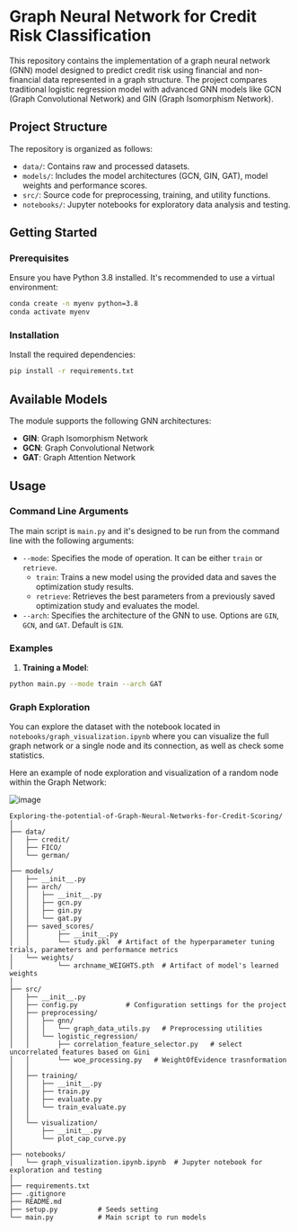 # Graph Neural Network for Credit Risk Classification

This repository contains the implementation of a graph neural network (GNN) model designed to predict credit risk using financial and non-financial data represented in a graph structure. The project compares traditional logistic regression model with advanced GNN models like GCN (Graph Convolutional Network) and GIN (Graph Isomorphism Network).

## Project Structure

The repository is organized as follows:

- `data/`: Contains raw and processed datasets.
- `models/`: Includes the model architectures (GCN, GIN, GAT), model weights and performance scores.
- `src/`: Source code for preprocessing, training, and utility functions.
- `notebooks/`: Jupyter notebooks for exploratory data analysis and testing.

## Getting Started

### Prerequisites

Ensure you have Python 3.8 installed. It's recommended to use a virtual environment:

```bash
conda create -n myenv python=3.8
conda activate myenv
```

### Installation
Install the required dependencies:

```bash
pip install -r requirements.txt
```
## Available Models

The module supports the following GNN architectures:
- **GIN**: Graph Isomorphism Network
- **GCN**: Graph Convolutional Network
- **GAT**: Graph Attention Network

## Usage

### Command Line Arguments

The main script is `main.py` and it's designed to be run from the command line with the following arguments:

- `--mode`: Specifies the mode of operation. It can be either `train` or `retrieve`.
  - `train`: Trains a new model using the provided data and saves the optimization study results.
  - `retrieve`: Retrieves the best parameters from a previously saved optimization study and evaluates the model.
- `--arch`: Specifies the architecture of the GNN to use. Options are `GIN`, `GCN`, and `GAT`. Default is `GIN`.

### Examples

1. **Training a Model**:
```bash
python main.py --mode train --arch GAT
```

### Graph Exploration

You can explore the dataset with the notebook located in `notebooks/graph_visualization.ipynb` where you can visualize the full graph network or a single node and its connection, as well as check some statistics.

Here an example of node exploration and visualization of a random node within the Graph Network:

![image](https://drive.google.com/uc?export=view&id=1MzYSArbVbwc9o34fMKVRS0fE6Dml40gj)



```
Exploring-the-potential-of-Graph-Neural-Networks-for-Credit-Scoring/
│
├── data/
│   ├── credit/
│   ├── FICO/
│   └── german/
│
├── models/
│   ├── __init__.py
│   ├── arch/
│   │   ├── __init__.py
│   │   ├── gcn.py
│   │   ├── gin.py
│   │   └── gat.py           
│   ├── saved_scores/
│   │       ├── __init__.py
│   │       └── study.pkl  # Artifact of the hyperparameter tuning trials, parameters and performance metrics
│   └── weights/
│           └── archname_WEIGHTS.pth  # Artifact of model's learned weights 
│
├── src/
│   ├── __init__.py
│   ├── config.py            # Configuration settings for the project
│   ├── preprocessing/
│   │   ├── gnn/
│   │   │   └── graph_data_utils.py   # Preprocessing utilities
│   │   └── logistic_regression/
│   │       ├── correlation_feature_selector.py   # select uncorrelated features based on Gini
│   │       └── woe_processing.py   # WeightOfEvidence trasnformation
│   │
│   ├── training/
│   │   ├── __init__.py
│   │   ├── train.py
│   │   ├── evaluate.py
│   │   └── train_evaluate.py
│   │
│   └── visualization/
│       ├── __init__.py
│       └── plot_cap_curve.py
│
├── notebooks/
│   └── graph_visualization.ipynb.ipynb  # Jupyter notebook for exploration and testing
│
├── requirements.txt
├── .gitignore
├── README.md
├── setup.py          # Seeds setting
└── main.py           # Main script to run models
```
